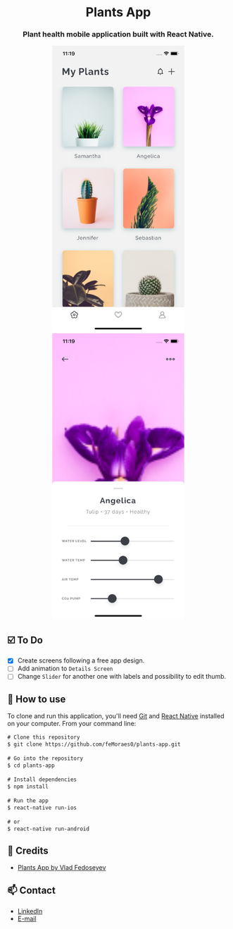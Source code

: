 <h1 align="center">Plants App</h1>
<h3 align="center">Plant health mobile application built with React Native.</h3>

<p align="center">
  <img width="300" src="https://raw.githubusercontent.com/feMoraes0/project-prints/master/plants-app/print-001.png">
  <img width="300" src="https://raw.githubusercontent.com/feMoraes0/project-prints/master/plants-app/print-002.png">
</p>

## :ballot_box_with_check: To Do

 - [x] Create screens following a free app design.
 - [ ] Add animation to `Details Screen`
 - [ ] Change `Slider` for another one with labels and possibility to edit thumb. 

## :book: How to use

To clone and run this application, you'll need [Git](https://git-scm.com/downloads) and [React Native](https://reactnative.dev/docs/getting-started) installed on your computer. From your command line:

```
# Clone this repository
$ git clone https://github.com/feMoraes0/plants-app.git

# Go into the repository
$ cd plants-app

# Install dependencies
$ npm install

# Run the app
$ react-native run-ios

# or
$ react-native run-android
```

## :link: Credits
 - [Plants App by Vlad Fedoseyev](https://www.uistore.design/items/plants-app-concept/)

## :mailbox: Contact
  - <a target="_blank" href="https://www.linkedin.com/in/fernando-moraes-48a26916a/">LinkedIn</a>
  - <a target="_blank" href="mailto:fernandomoraes.lopes@gmail.com">E-mail</a>